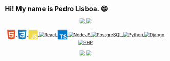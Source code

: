 ##  Hi! My name is Pedro Lisboa. 😁

 <div align="center">
   <a href="https://github.com/Lisboaseyth">
   <img height="180em" src="https://github-readme-stats.vercel.app/api?username=Lisboaseyth&show_icons=true&theme=tokyonight&count_private=true"/>
   <img height="180em" src="https://github-readme-stats.vercel.app/api/top-langs/?username=Lisboaseyth&layout=compact&langs_count=6&theme=tokyonight"/>
 
 <br>

<div  align="center"> 
  <div style="display: inline_block" width="30"><br>
   <img align="center" alt="HTML" height="30" width="30" src="https://raw.githubusercontent.com/devicons/devicon/master/icons/html5/html5-original.svg">
   <img align="center" alt="CSS" height="30" width="30" src="https://raw.githubusercontent.com/devicons/devicon/master/icons/css3/css3-original.svg">
   <img align="center" alt="JavaScript" height="30" width="30" src="https://raw.githubusercontent.com/devicons/devicon/master/icons/javascript/javascript-plain.svg">
   <img align="center" alt="React" height="30" width="30" src="https://cdn.jsdelivr.net/gh/devicons/devicon/icons/react/react-original.svg">
   <img align="center" alt="TypeScript" height="30" width="30" src="https://raw.githubusercontent.com/devicons/devicon/master/icons/typescript/typescript-original.svg">
   <img align="center" alt="NodeJS" height="30" width="30" src="https://cdn.jsdelivr.net/gh/devicons/devicon/icons/nodejs/nodejs-plain.svg">
   <img align="center" alt="PostgreSQL" height="30" width="30" src="https://cdn.jsdelivr.net/gh/devicons/devicon/icons/postgresql/postgresql-original.svg">
   <img align="center" alt="Python" height="30" width="30" src="https://cdn.jsdelivr.net/gh/devicons/devicon/icons/python/python-original.svg">
   <img align="center" alt="Django" height="30" width="30" src="https://cdn.jsdelivr.net/gh/devicons/devicon/icons/django/django-plain.svg">
   <img align="center" alt="PHP" height="30" width="30" src="https://cdn.jsdelivr.net/gh/devicons/devicon/icons/php/php-plain.svg">
    
</div>
  <br>
  <a href="http://www.instagram.com/pedrowslisboa" target="_blank"><img src="https://img.shields.io/badge/-Instagram-%23E4405F?style=for-the-badge&logo=instagram&logoColor=white" target="_blank"></a>
  <a href="https://www.linkedin.com/in/pedro-lisboa-a4b9a0235/" target="_blank"><img src="https://img.shields.io/badge/-LinkedIn-%230077B5?style=for-the-badge&logo=linkedin&logoColor=white" target="_blank"></a> 
 
</div>

